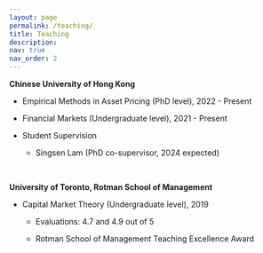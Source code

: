 ```yaml
---
layout: page
permalink: /teaching/
title: Teaching
description: 
nav: true
nav_order: 2
---
```


<p><strong>Chinese University of Hong Kong</strong></p>
<ul>
    <li>
        <p>Empirical Methods in Asset Pricing (PhD level), 2022 - Present</p>
    </li>
    <li>
        <p>Financial Markets (Undergraduate level), 2021 - Present</p>
        <ul>
        </ul>
    </li>
    <li>
        <p>Student Supervision</p>
        <ul>
            <li>
                <p>Singsen Lam (PhD co-supervisor, 2024 expected)</p>
            </li>
        </ul>
    </li>
</ul>


<p style="margin-left:40px">&nbsp;</p>
<p><strong>University of Toronto, Rotman School of Management</strong></p>
<ul>
    <li>
        <p>Capital Market Theory (Undergraduate level), 2019</p>
        <ul>
            <li>
                <p>Evaluations: 4.7 and 4.9 out of 5</p>
            </li>
            <li>
                <p>Rotman School of Management Teaching Excellence Award</p>
            </li>
        </ul>
    </li>
</ul>
